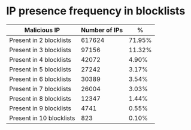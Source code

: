 # IP presence frequency in blocklists
| Malicious IP | Number of IPs | % |
|----|----|----|
| Present in 2 blocklists | 617624 | 71.95% |
| Present in 3 blocklists | 97156 | 11.32% |
| Present in 4 blocklists | 42072 | 4.90% |
| Present in 5 blocklists | 27242 | 3.17% |
| Present in 6 blocklists | 30389 | 3.54% |
| Present in 7 blocklists | 26004 | 3.03% |
| Present in 8 blocklists | 12347 | 1.44% |
| Present in 9 blocklists | 4741 | 0.55% |
| Present in 10 blocklists | 823 | 0.10% |
